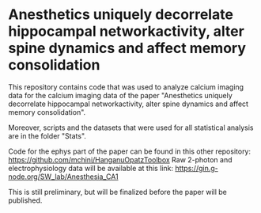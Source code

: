 # Anesthetics uniquely decorrelate hippocampal networkactivity, alter spine dynamics and affect memory consolidation

This repository contains code that was used to analyze calcium imaging data for the calcium imaging data of the paper "Anesthetics uniquely decorrelate hippocampal networkactivity, alter spine dynamics and affect memory consolidation".

Moreover, scripts and the datasets that were used for all statistical analysis are in the folder "Stats".

Code for the ephys part of the paper can be found in this other repository: https://github.com/mchini/HanganuOpatzToolbox
Raw 2-photon and electrophysiology data will be available at this link: https://gin.g-node.org/SW_lab/Anesthesia_CA1

This is still preliminary, but will be finalized before the paper will be published.
